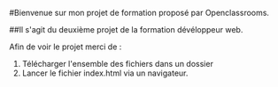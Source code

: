 #Bienvenue sur mon projet de formation proposé par Openclassrooms.

##Il s'agit du deuxième projet de la formation dévéloppeur web.

Afin de voir le projet merci de :

1. Télécharger l'ensemble des fichiers dans un dossier
2. Lancer le fichier index.html via un navigateur.

